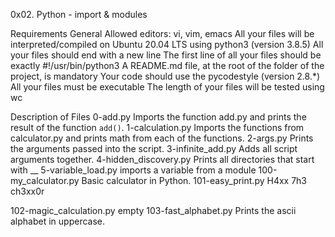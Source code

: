 0x02. Python - import & modules

Requirements
General
Allowed editors: vi, vim, emacs
All your files will be interpreted/compiled on Ubuntu 20.04 LTS using python3 (version 3.8.5)
All your files should end with a new line
The first line of all your files should be exactly #!/usr/bin/python3
A README.md file, at the root of the folder of the project, is mandatory
Your code should use the pycodestyle (version 2.8.*)
All your files must be executable
The length of your files will be tested using wc

Description of Files
0-add.py
Imports the function add.py and prints the result of the function ``add()``.
1-calculation.py
Imports the functions from calculator.py and prints math from each of the functions.
2-args.py
Prints the arguments passed into the script.
3-infinite_add.py
Adds all script arguments together.
4-hidden_discovery.py
Prints all directories that start with __
5-variable_load.py
imports a variable from a module
100-my_calculator.py
Basic calculator in Python.
101-easy_print.py
H4xx 7h3 ch3xx0r

102-magic_calculation.py
empty
103-fast_alphabet.py
Prints the ascii alphabet in uppercase.